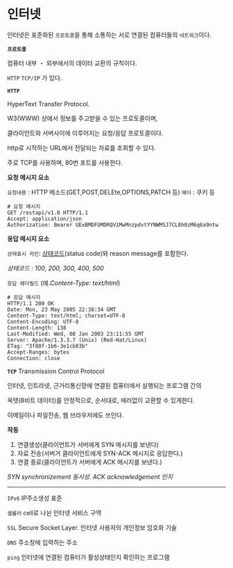 # 인터넷

인터넷은 표준화된 `프로토콜`을 통해 소통하는 서로 연결된 컴퓨터들의 `네트워크`이다.

**`프로토콜`** 

컴퓨터 내부 ・ 외부에서의 데이터 교환의 규칙이다.

`HTTP` `TCP/IP` 가 있다.

**`HTTP`** 

HyperText Transfer Protocol.

W3(WWW) 상에서 정보를 주고받을 수 있는 프로토콜이며,

클라이언트와 서버사이에 이루어지는 요청/응답 프로토콜이다.

http로 시작하는 URL에서 전달되는 자료를 조회할 수 있다.

주로 TCP를 사용하며, 80번 포트를 사용한다.

**요청 메시지 요소**

`요청내용` : HTTP 메소드(GET,POST,DELEte,OPTIONS,PATCH 등)
`헤더` : 쿠키 등

```
# 요청 메시지
GET /restapi/v1.0 HTTP/1.1
Accept: application/json
Authorization: Bearer UExBMDFUMDRQV1MwMnzpdvtYYNWMSJ7CL8h0zM6q6a9ntw
```

**응답 메시지 요소**

`상태표시 라인`: [상태코드](https://ko.wikipedia.org/w/index.php?title=상태코드&action=edit&redlink=1)(status code)와 reason message를 포함한다.

*상태코드 : 100, 200, 300, 400, 500* 

`응답 헤더필드` (예.*Content-Type: text/html*)

```
# 응답 메시지
HTTP/1.1 200 OK
Date: Mon, 23 May 2005 22:38:34 GMT
Content-Type: text/html; charset=UTF-8
Content-Encoding: UTF-8
Content-Length: 138
Last-Modified: Wed, 08 Jan 2003 23:11:55 GMT
Server: Apache/1.3.3.7 (Unix) (Red-Hat/Linux)
ETag: "3f80f-1b6-3e1cb03b"
Accept-Ranges: bytes
Connection: close
```

**`TCP`** Transmission Control Protocol

인터넷, 인트라넷, 근거리통신망에 연결된 컴퓨터에서 실행되는 프로그램 간의

옥텟(8비트 데이터)를 안정적으로, 순서대로, 에러없이 교환할 수 있게한다.

이메일이나 파일전송, 웹 브라우저에도 쓰인다.

**작동**

1. 연결생성(클라이언트가 서버에게 SYN 메시지를 보낸다)
2. 자료 전송(서버거 클라이언트에게 SYN-ACK 메시지로 응답한다.)
3. 연결 종료(클라이언트가 서버에게 ACK 메시지를 보낸다.)

*SYN synchronizement 동시성. ACK acknowledgement 인지*

---

`IPv6` IP주소생성 표준

`셀룰러` cell로 나뉜 인터넷 서비스 구역

`SSL` Secure Socket Layer. 인터넷 사용자의 개인정보 암호화 기술

`DNS` 주소창에 입력하는 주소

`ping` 인터넷에 연결된 컴퓨터가 활성상태인지 확인하는 프로그램



​		   
